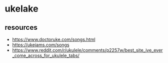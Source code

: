 # ukelake

## resources

- https://www.doctoruke.com/songs.html
- https://ukejams.com/songs
- https://www.reddit.com/r/ukulele/comments/p2257w/best_site_ive_ever_come_across_for_ukulele_tabs/
